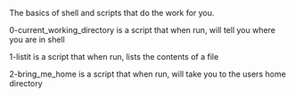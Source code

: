 The basics of shell and scripts that do the work for you.

0-current_working_directory is a script that when run, will tell you where you are in shell


1-listit is a script that when run, lists the contents of a file

2-bring_me_home is a script that when run, will take you to the users home directory